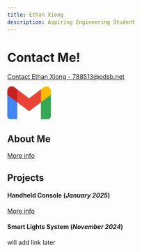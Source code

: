 ```yaml
---
title: Ethan Xiong
description: Aspiring Engineering Student
---
```


# Contact Me!

[Contact Ethan Xiong - 788513@pdsb.net](https://mail.google.com/mail/u/0/?fs=1&to=788513@pdsb.net&tf=cm) 

<img src="./assets/gmail.png" width="100" height="75"> 


## About Me

[More info](./aboutme.html)

## Projects

#### Handheld Console (_January 2025_)

[More info](./console.html)

#### Smart Lights System (_November 2024_)

will add link later